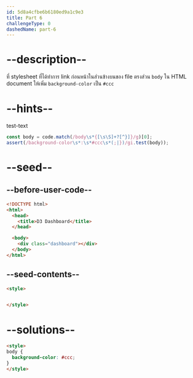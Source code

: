 ```yaml
---
id: 5d8a4cfbe6b6180ed9a1c9e3
title: Part 6
challengeType: 0
dashedName: part-6
---
```


# --description--

ที่ stylesheet ที่ได้ทำการ link ก่อนหน้าในส่วนข้างบนของ file ตรงส่วน `body` ใน HTML document ให้เพิ่ม `background-color` เป็น `#ccc`

# --hints--

test-text

```js
const body = code.match(/body\s*{[\s\S]+?[^}]}/g)[0];
assert(/background-color\s*:\s*#ccc\s*(;|})/gi.test(body));
```

# --seed--

## --before-user-code--

```html
<!DOCTYPE html>
<html>
  <head>
    <title>D3 Dashboard</title>
  </head>

  <body>
    <div class="dashboard"></div>
  </body>
</html>
```

## --seed-contents--

```html
<style>


</style>
```

# --solutions--

```html
<style>
body {
  background-color: #ccc;
}
</style>
```
